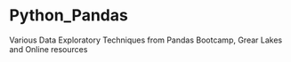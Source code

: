 # Python_Pandas
Various Data Exploratory Techniques from Pandas Bootcamp, Grear Lakes and Online resources
